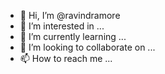 - 👋 Hi, I’m @ravindramore
- 👀 I’m interested in ...
- 🌱 I’m currently learning ...
- 💞️ I’m looking to collaborate on ...
- 📫 How to reach me ...

<!---
ravindramore/ravindramore is a ✨ special ✨ repository because its `README.md` (this file) appears on your GitHub profile.
You can click the Preview link to take a look at your changes.
--->
